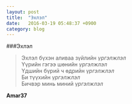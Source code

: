 ```yaml
---
layout: post
title:  "Эхлэл"
date:   2016-03-19 05:48:37 +0900
category: blog
---
```

###Эхлэл

>Эхлэл бүхэн аливаа зүйлийн *үргэлжлэл* 	
>Үүрийн гэгээ шөнийн *үргэлжлэл*	
>Үдшийн бүрий ч өдрийн *үргэлжлэл*	
>Би түүхийн *үргэлжлэл*		
>Бичвэр минь миний *үргэлжлэл*
			
 **Amar37**


